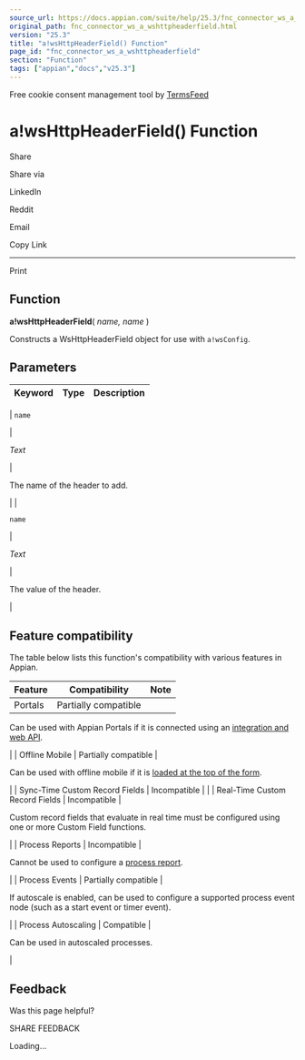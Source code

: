 ```yaml
---
source_url: https://docs.appian.com/suite/help/25.3/fnc_connector_ws_a_wshttpheaderfield.html
original_path: fnc_connector_ws_a_wshttpheaderfield.html
version: "25.3"
title: "a!wsHttpHeaderField() Function"
page_id: "fnc_connector_ws_a_wshttpheaderfield"
section: "Function"
tags: ["appian","docs","v25.3"]
---
```



Free cookie consent management tool by [TermsFeed](https://www.termsfeed.com/)

# a!wsHttpHeaderField() Function

Share

Share via

LinkedIn

Reddit

Email

Copy Link

* * *

Print

## Function

**a!wsHttpHeaderField**( _name, name_ )

Constructs a WsHttpHeaderField object for use with `a!wsConfig`.

## Parameters

| Keyword | Type | Description |
| --- | --- | --- |
|
`name`

 |

_Text_

 |

The name of the header to add.

 |
|

`name`

 |

_Text_

 |

The value of the header.

 |

## Feature compatibility

The table below lists this function's compatibility with various features in Appian.

| Feature | Compatibility | Note |
| --- | --- | --- |
| Portals | Partially compatible |
Can be used with Appian Portals if it is connected using an [integration and web API](portals-design.html#using-partially-compatible-functions-and-objects-in-a-portal).

 |
| Offline Mobile | Partially compatible |

Can be used with offline mobile if it is [loaded at the top of the form](offline-mobile-design-best-practices.html#working-with-partially-compatible-functions).

 |
| Sync-Time Custom Record Fields | Incompatible |  |
| Real-Time Custom Record Fields | Incompatible |

Custom record fields that evaluate in real time must be configured using one or more Custom Field functions.

 |
| Process Reports | Incompatible |

Cannot be used to configure a [process report](Process_Reports.html).

 |
| Process Events | Partially compatible |

If autoscale is enabled, can be used to configure a supported process event node (such as a start event or timer event).

 |
| Process Autoscaling | Compatible |

Can be used in autoscaled processes.

 |

## Feedback

Was this page helpful?

SHARE FEEDBACK

Loading...